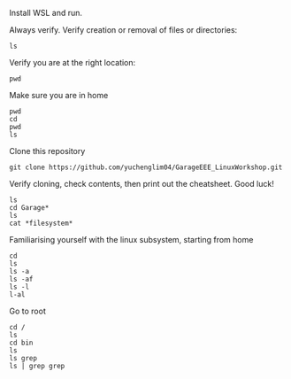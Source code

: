 Install WSL and run.



Always verify.
Verify creation or removal of files or directories:
```
ls
```

Verify you are at the right location:
```
pwd
```

Make sure you are in home
```
pwd
cd
pwd
ls
```

Clone this repository
```
git clone https://github.com/yuchenglim04/GarageEEE_LinuxWorkshop.git
```
Verify cloning, check contents, then print out the cheatsheet. Good luck! 
```
ls
cd Garage*
ls
cat *filesystem*
```

Familiarising yourself with the linux subsystem, starting from home
```
cd
ls
ls -a
ls -af
ls -l
l-al
```

Go to root
```
cd /
ls
cd bin
ls
ls grep
ls | grep grep
```








